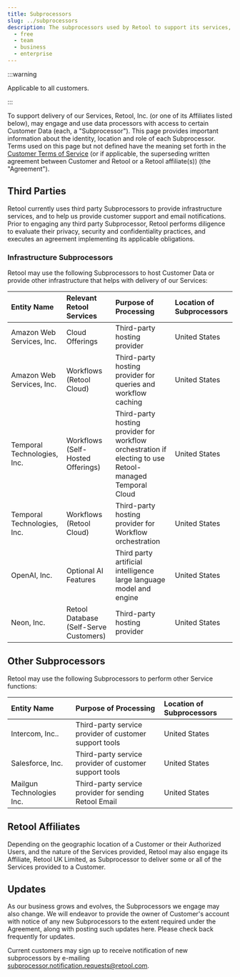```yaml
---
title: Subprocessors
slug: ../subprocessors
description: The subprocessors used by Retool to support its services, including their roles and locations.
  - free
  - team
  - business
  - enterprise
---
```


:::warning

Applicable to all customers.

:::

To support delivery of our Services, Retool, Inc. (or one of its Affiliates listed below), may engage and use data processors with access to certain Customer Data (each, a "Subprocessor"). This page provides important information about the identity, location and role of each Subprocessor. Terms used on this page but not defined have the meaning set forth in the [Customer Terms of Service](https://docs.retool.com/legal/customer-terms-of-service) (or if applicable, the superseding written agreement between Customer and Retool or a Retool affiliate(s)) (the "Agreement").

## Third Parties

Retool currently uses third party Subprocessors to provide infrastructure services, and to help us provide customer support and email notifications. Prior to engaging any third party Subprocessor, Retool performs diligence to evaluate their privacy, security and confidentiality practices, and executes an agreement implementing its applicable obligations.

### Infrastructure Subprocessors

Retool may use the following Subprocessors to host Customer Data or provide other infrastructure that helps with delivery of our Services:

| Entity Name | Relevant Retool Services | Purpose of Processing | Location of Subprocessors |
| :---- | :---- | :---- | :---- |
| Amazon Web Services, Inc. | Cloud Offerings | Third-party hosting provider | United States |
| Amazon Web Services, Inc. | Workflows (Retool Cloud) | Third-party hosting provider for queries and workflow caching | United States |
| Temporal Technologies, Inc. | Workflows (Self-Hosted Offerings) | Third-party hosting provider for workflow orchestration if electing to use Retool-managed Temporal Cloud | United States |
| Temporal Technologies, Inc. | Workflows (Retool Cloud) | Third-party hosting provider for Workflow orchestration | United States |
| OpenAI, Inc. | Optional AI Features | Third party artificial intelligence large language model and engine | United States |
| Neon, Inc. | Retool Database (Self-Serve Customers) | Third-party hosting provider | United States |

## Other Subprocessors

Retool may use the following Subprocessors to perform other Service functions:

| Entity Name | Purpose of Processing | Location of Subprocessors |
| :---- | :---- | :---- |
| Intercom, Inc.. | Third-party service provider of customer support tools | United States |
| Salesforce, Inc. | Third-party service provider of customer support tools | United States |
| Mailgun Technologies Inc. | Third-party service provider for sending Retool Email | United States |

## Retool Affiliates

Depending on the geographic location of a Customer or their Authorized Users, and the nature of the Services provided, Retool may also engage its Affiliate, Retool UK Limited, as Subprocessor to deliver some or all of the Services provided to a Customer.

## Updates

As our business grows and evolves, the Subprocessors we engage may also change. We will endeavor to provide the owner of Customer's account with notice of any new Subprocessors to the extent required under the Agreement, along with posting such updates here. Please check back frequently for updates.

Current customers may sign up to receive notification of new subprocessors by e-mailing subprocessor.notification.requests@retool.com.
